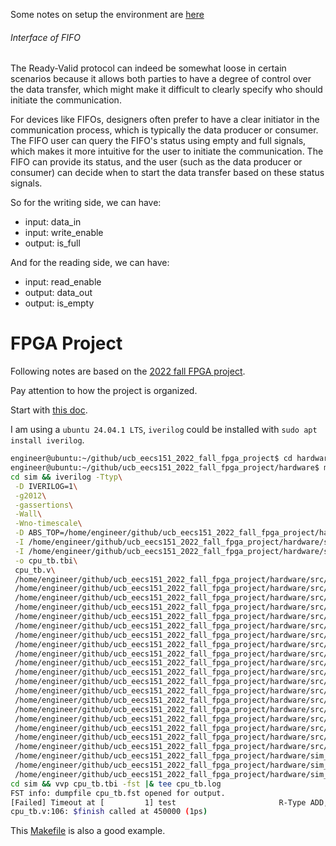 Some notes on setup the environment are [here](https://github.com/eecsmap/logs/blob/main/eecs/ucb_eecs151.md)

###### Interface of FIFO

The Ready-Valid protocol can indeed be somewhat loose in certain scenarios because it allows both parties to have a degree of control over the data transfer, which might make it difficult to clearly specify who should initiate the communication.

For devices like FIFOs, designers often prefer to have a clear initiator in the communication process, which is typically the data producer or consumer. The FIFO user can query the FIFO's status using empty and full signals, which makes it more intuitive for the user to initiate the communication. The FIFO can provide its status, and the user (such as the data producer or consumer) can decide when to start the data transfer based on these status signals.

So for the writing side, we can have:
* input: data_in
* input: write_enable
* output: is_full

And for the reading side, we can have:
* input: read_enable
* output: data_out
* output: is_empty

# FPGA Project

Following notes are based on the [2022 fall FPGA project](https://github.com/eecsmap/fpga_project_skeleton_fa22).

Pay attention to how the project is organized.

Start with [this doc](https://github.com/eecsmap/fpga_project_skeleton_fa22/blob/master/hardware/README.md).

I am using a `ubuntu 24.04.1 LTS`, `iverilog` could be installed with `sudo apt install iverilog`.

```bash
engineer@ubuntu:~/github/ucb_eecs151_2022_fall_fpga_project$ cd hardware
engineer@ubuntu:~/github/ucb_eecs151_2022_fall_fpga_project/hardware$ make -B sim/cpu_tb.fst
cd sim && iverilog -Ttyp\
 -D IVERILOG=1\
 -g2012\
 -gassertions\
 -Wall\
 -Wno-timescale\
 -D ABS_TOP=/home/engineer/github/ucb_eecs151_2022_fall_fpga_project/hardware\
 -I /home/engineer/github/ucb_eecs151_2022_fall_fpga_project/hardware/src/riscv_core\
 -I /home/engineer/github/ucb_eecs151_2022_fall_fpga_project/hardware/sim\
 -o cpu_tb.tbi\
 cpu_tb.v\
 /home/engineer/github/ucb_eecs151_2022_fall_fpga_project/hardware/src/EECS151.v\
 /home/engineer/github/ucb_eecs151_2022_fall_fpga_project/hardware/src/io_circuits/synchronizer.v\
 /home/engineer/github/ucb_eecs151_2022_fall_fpga_project/hardware/src/io_circuits/uart_transmitter.v\
 /home/engineer/github/ucb_eecs151_2022_fall_fpga_project/hardware/src/io_circuits/uart_receiver.v\
 /home/engineer/github/ucb_eecs151_2022_fall_fpga_project/hardware/src/io_circuits/button_parser.v\
 /home/engineer/github/ucb_eecs151_2022_fall_fpga_project/hardware/src/io_circuits/fifo.v\
 /home/engineer/github/ucb_eecs151_2022_fall_fpga_project/hardware/src/io_circuits/edge_detector.v\
 /home/engineer/github/ucb_eecs151_2022_fall_fpga_project/hardware/src/io_circuits/uart.v\
 /home/engineer/github/ucb_eecs151_2022_fall_fpga_project/hardware/src/io_circuits/debouncer.v\
 /home/engineer/github/ucb_eecs151_2022_fall_fpga_project/hardware/src/riscv_core/cpu.v\
 /home/engineer/github/ucb_eecs151_2022_fall_fpga_project/hardware/src/riscv_core/reg_file.v\
 /home/engineer/github/ucb_eecs151_2022_fall_fpga_project/hardware/src/riscv_core/branch_prediction/branch_predictor.v\
 /home/engineer/github/ucb_eecs151_2022_fall_fpga_project/hardware/src/riscv_core/branch_prediction/bp_cache.v\
 /home/engineer/github/ucb_eecs151_2022_fall_fpga_project/hardware/src/riscv_core/branch_prediction/sat_updn.v\
 /home/engineer/github/ucb_eecs151_2022_fall_fpga_project/hardware/src/z1top.v\
 /home/engineer/github/ucb_eecs151_2022_fall_fpga_project/hardware/src/clocks.v\
 /home/engineer/github/ucb_eecs151_2022_fall_fpga_project/hardware/src/memories/imem.v\
 /home/engineer/github/ucb_eecs151_2022_fall_fpga_project/hardware/src/memories/dmem.v\
 /home/engineer/github/ucb_eecs151_2022_fall_fpga_project/hardware/src/memories/bios_mem.v\
 /home/engineer/github/ucb_eecs151_2022_fall_fpga_project/hardware/sim_models/glbl.v\
 /home/engineer/github/ucb_eecs151_2022_fall_fpga_project/hardware/sim_models/BUFG.v\
 /home/engineer/github/ucb_eecs151_2022_fall_fpga_project/hardware/sim_models/PLLE2_ADV.v
cd sim && vvp cpu_tb.tbi -fst |& tee cpu_tb.log
FST info: dumpfile cpu_tb.fst opened for output.
[Failed] Timeout at [         1] test                       R-Type ADD, expected_result = 00000064, got = 00000000
cpu_tb.v:106: $finish called at 450000 (1ps)
```


This [Makefile](https://github.com/eecsmap/fpga_project_skeleton_fa22/blob/8811dbcd32483b4203b0aa15698edf27e975af1f/hardware/Makefile#L33) is also a good example.

